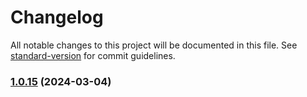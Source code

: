 # Changelog

All notable changes to this project will be documented in this file. See [standard-version](https://github.com/conventional-changelog/standard-version) for commit guidelines.

### [1.0.15](https://github.com/like0413/electron-vite-vue/compare/v1.0.14...v1.0.15) (2024-03-04)
